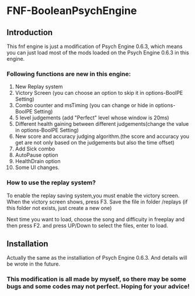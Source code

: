 # FNF-BooleanPsychEngine
## Introduction
This fnf engine is just a modification of Psych Engine 0.6.3, which means you can just load most of the mods loaded on the Psych Engine 0.6.3 in this engine.

### Following functions are new in this engine:
  1. New Replay system
  2. Victory Screen  (you can choose an option to skip it in options-BoolPE Setting)
  3. Combo counter and msTiming (you can change or hide in options-BoolPE Setting)
  4. 5 level judgements (add "Perfect" level whose window is 20ms)
  5. Different health gaining between different judgements(change the value in options-BoolPE Setting)  
  6. New score and accuracy judging algorithm.(the score and accuracy you get are not only based on the judgements but also the time offset)
  7. Add Sick combo
  8. AutoPause option
  9. HealthDrain option
  10. Some UI changes.

 ### How to use the replay system?
   To enable the replay saving system,you must enable the victory screen.
   When the victory screen shows, press F3.
   Save the file in folder /replays (if this folder not exists, just create a new one)
   
   Next time you want to load, choose the song and difficuity in freeplay and then press F2.
   and press UP/Down to select the files, enter to load.
## Installation
  Actually the same as the installiation of Psych Engine 0.6.3. And details will be wrote in the future.

### This modification is all made by myself, so there may be some bugs and some codes may not perfect. Hoping for your advice!
